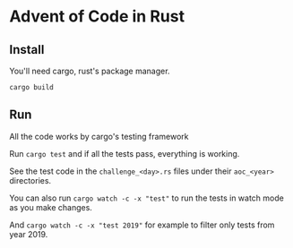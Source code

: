# Advent of Code in Rust


## Install

You'll need cargo, rust's package manager.

`cargo build`

## Run

All the code works by cargo's testing framework

Run `cargo test` and if all the tests pass, everything is working.

See the test code in the `challenge_<day>.rs` files under their `aoc_<year>` directories.

You can also run `cargo watch -c -x "test"` to run the tests in watch mode as you make changes.

And `cargo watch -c -x "test 2019"` for example to filter only tests from year 2019.

